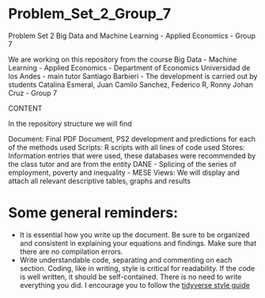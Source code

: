 # Problem_Set_2_Group_7
Problem Set 2 Big Data and Machine Learning - Applied Economics - Group 7

We are working on this repository from the course Big Data - Machine Learning - Applied Economics - Department of Economics Universidad de los Andes - main tutor Santiago Barbieri - The development is carried out by students Catalina Esmeral, Juan Camilo Sanchez, Federico R, Ronny Johan Cruz - Group 7

CONTENT

In the repository structure we will find

Document: Final PDF Document, PS2 development and predictions for each of the methods used
Scripts: R scripts with all lines of code used
Stores: Information entries that were used, these databases were recommended by the class tutor and are from the entity DANE - Splicing of the series of employment, poverty and inequality - MESE
Views: We will display and attach all relevant descriptive tables, graphs and results

# Some general reminders: 

- It is essential how you write up the document. Be sure to be organized and consistent in explaining your equations and findings. Make sure that there are no compilation errors.
- Write understandable code, separating and commenting on each section. Coding, like in writing, style is critical for readability. If the code is well written, it should be self-contained. There is no need to write everything you did. I encourage you to follow the [tidyverse style guide](https://style.tidyverse.org/)
